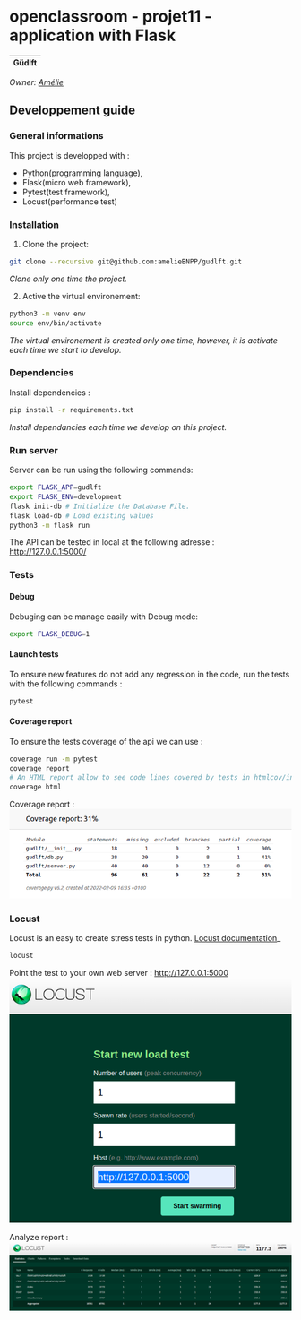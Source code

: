 # openclassroom - projet11 - application with Flask

| Güdlft |
|:----------:|

_Owner: [Amélie](https://github.com/ameliebnpp)_

## Developpement guide

### General informations

This project is developped with :
- Python(programming language),
- Flask(micro web framework), 
- Pytest(test framework), 
- Locust(performance test)

### Installation

1. Clone the project:

```bash
git clone --recursive git@github.com:amelieBNPP/gudlft.git
```
*Clone only one time the project.*

2. Active the virtual environement:
```bash
python3 -m venv env
source env/bin/activate
```
*The virtual environement is created only one time, however, it is activate each time we start to develop.*

### Dependencies

Install dependencies :

```bash
pip install -r requirements.txt
```
*Install dependancies each time we develop on this project.*

### Run server

Server can be run using the following commands:
```bash
export FLASK_APP=gudlft
export FLASK_ENV=development
flask init-db # Initialize the Database File.
flask load-db # Load existing values
python3 -m flask run
```

The API can be tested in local at the following adresse : http://127.0.0.1:5000/

### Tests
#### Debug

Debuging can be manage easily with Debug mode:
```bash
export FLASK_DEBUG=1
```
#### Launch tests

To ensure new features do not add any regression in the code, run the tests with the following commands : 
```bash
pytest
```

#### Coverage report

To ensure the tests coverage of the api we can use : 
```bash
coverage run -m pytest
coverage report
# An HTML report allow to see code lines covered by tests in htmlcov/index.html file
coverage html
```

Coverage report : \
![plot](./coverageReport_startProject.png)
### Locust

Locust is an easy to create stress tests in python.
[Locust documentation](https://docs.locust.io/en/stable/quickstart.html#quickstart)_
```bash
locust
```
Point the test to your own web server : http://127.0.0.1:5000 \
![plot](./Locust_startProject.png)

Analyze report : \
![plot](./Locust_startReport.png)